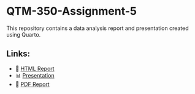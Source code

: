 # QTM-350-Assignment-5

This repository contains a data analysis report and presentation created using Quarto.

## Links:
- 📄 [HTML Report](https://raw.githack.com/Minjoo22/QTM-350-Assignment-5/refs/heads/main/docs/Assignment5.html)
- 📊 [Presentation](https://raw.githack.com/Minjoo22/QTM-350-Assignment-5/refs/heads/main/docs/presentation.html)
- 📜 [PDF Report](Assignment5.pdf)
